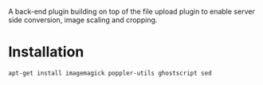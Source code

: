 A back-end plugin building on top of the file upload plugin to enable server side conversion, image scaling and cropping.

# Installation

    apt-get install imagemagick poppler-utils ghostscript sed
